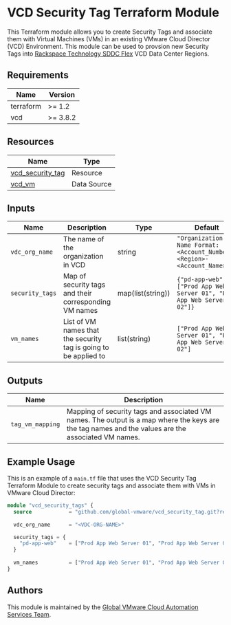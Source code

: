 # VCD Security Tag Terraform Module

This Terraform module allows you to create Security Tags and associate them with Virtual Machines (VMs) in an existing VMware Cloud Director (VCD) Environment.  This module can be used to provsion new Security Tags into [Rackspace Technology SDDC Flex](https://www.rackspace.com/cloud/private/software-defined-data-center-flex) VCD Data Center Regions.

## Requirements

| Name      | Version |
|-----------|---------|
| terraform | >= 1.2  |
| vcd       | >= 3.8.2 |

## Resources

| Name                                                      | Type         |
|-----------------------------------------------------------|--------------|
| [vcd_security_tag](https://registry.terraform.io/providers/vmware/vcd/latest/docs/resources/security_tag) | Resource |
| [vcd_vm](https://registry.terraform.io/providers/vmware/vcd/latest/docs/data-sources/vm) | Data Source |

## Inputs

| Name              | Description                                                      | Type                      | Default | Required |
|-------------------|------------------------------------------------------------------|---------------------------|---------|----------|
| `vdc_org_name` | The name of the organization in VCD | string | `"Organization Name Format: <Account_Number>-<Region>-<Account_Name>"` | yes | 
| `security_tags` | Map of security tags and their corresponding VM names | map(list(string)) | `{"pd-app-web" = ["Prod App Web Server 01", "Prod App Web Server 02"]}` | no |
| `vm_names` | List of VM names that the security tag is going to be applied to | list(string) | `["Prod App Web Server 01", "Prod App Web Server 02"]` | no |


## Outputs

| Name              | Description                              |
|-------------------|------------------------------------------|
| `tag_vm_mapping`  | Mapping of security tags and associated VM names. The output is a map where the keys are the tag names and the values are the associated VM names. |

## Example Usage

This is an example of a `main.tf` file that uses the VCD Security Tag Terraform Module to create security tags and associate them with VMs in VMware Cloud Director:

```terraform
module "vcd_security_tags" {
  source            = "github.com/global-vmware/vcd_security_tag.git?ref=v1.1.0"
  
  vdc_org_name      = "<VDC-ORG-NAME>"

  security_tags = {
    "pd-app-web"    = ["Prod App Web Server 01", "Prod App Web Server 02"]
  }
  
  vm_names          = ["Prod App Web Server 01", "Prod App Web Server 02"]
}
```

## Authors

This module is maintained by the [Global VMware Cloud Automation Services Team](https://github.com/global-vmware).
